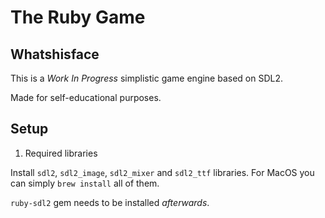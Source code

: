 # The Ruby Game

## Whatshisface
This is a _Work In Progress_ simplistic game engine based on SDL2.

Made for self-educational purposes.

## Setup

1. Required libraries

Install `sdl2`, `sdl2_image`, `sdl2_mixer` and `sdl2_ttf` libraries. For MacOS you can simply `brew install` all of them.

`ruby-sdl2` gem needs to be installed _afterwards_.
